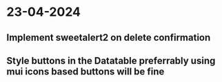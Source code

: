 # 23-04-2024
## Implement sweetalert2 on delete confirmation
## Style buttons in the Datatable preferrably using mui icons based buttons will be fine